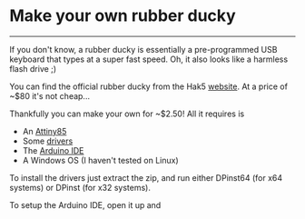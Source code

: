 # Make your own rubber ducky

---

If you don't know, a rubber ducky is essentially a pre-programmed USB keyboard that types at a super fast speed. Oh, it also looks like a harmless flash drive ;)


You can find the official rubber ducky from the Hak5 [website](https://shop.hak5.org/products/usb-rubber-ducky). At a price of ~$80 it's not cheap...

Thankfully you can make your own for ~$2.50! All it requires is 
- An [Attiny85](https://www.amazon.co.uk/attiny85/s?k=attiny85)
- Some [drivers](https://github.com/digistump/DigistumpArduino/releases)
- The [Arduino IDE](https://www.arduino.cc/en/software)
- A Windows OS (I haven't tested on Linux)

To install the drivers just extract the zip, and run either DPinst64 (for x64 systems) or DPinst (for x32 systems).

To setup the Arduino IDE, open it up and 

